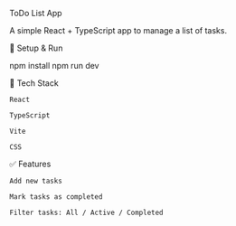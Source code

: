 ToDo List App

A simple React + TypeScript app to manage a list of tasks.

🚀 Setup & Run

npm install
npm run dev

🔧 Tech Stack

    React

    TypeScript

    Vite

    CSS

✅ Features

    Add new tasks

    Mark tasks as completed

    Filter tasks: All / Active / Completed